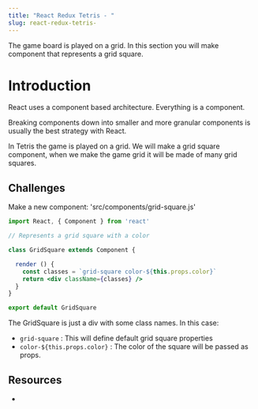 ```yaml
---
title: "React Redux Tetris - "
slug: react-redux-tetris-
---
```


The game board is played on a grid. In this section you will 
make component that represents a grid square. 

# Introduction 

React uses a component based architecture. Everything is a 
component. 

Breaking components down into smaller and more granular 
components is usually the best strategy with React. 

In Tetris the game is played on a grid. We will make a grid 
square component, when we make the game grid it will be made
of many grid squares. 

## Challenges

Make a new component: 'src/components/grid-square.js'

```jsx
import React, { Component } from 'react'

// Represents a grid square with a color

class GridSquare extends Component {

  render () {
    const classes = `grid-square color-${this.props.color}`
    return <div className={classes} />
  }
}

export default GridSquare
```

The GridSquare is just a div with some class names. In this 
case: 

- `grid-square` : This will define default grid square properties
- `color-${this.props.color}` : The color of the square will be 
passed as props.

## Resources

- 
